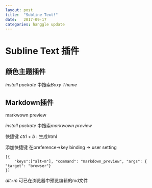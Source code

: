 ```yaml
---
layout: post
title:  "Subline Text!"
date:   2017-09-17 
categories: hanggle update
---
```




# Subline Text 插件

## 颜色主题插件

*install packate* 中搜索*Boxy Theme*

## Markdown插件
markwown preview

*install packate* 中搜索*markwown preview*

快捷键
*ctrl + b* : 生成html

添加快捷键
在preference->key binding -> user setting
```
[{
	"keys":["alt+m"], "command": "markdown_preview", "args": { "target": "browser"} 
}]
```

*alt+m* 可已在浏览器中预览编辑的md文件
